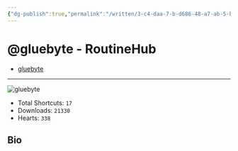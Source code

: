 ```yaml
---
{"dg-publish":true,"permalink":"/written/3-c4-daa-7-b-d686-48-a7-ab-5-b-9-d45-c6-c78434/","dgHomeLink":true,"dgPassFrontmatter":false}
---
```


# @gluebyte - RoutineHub

- [gluebyte](https://routinehub.co/user/gluebyte)

---

![gluebyte]()

- Total Shortcuts: `17`
- Downloads: `21330`
- Hearts: `338`

## Bio



